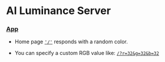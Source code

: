 # AI Luminance Server

### [App](https://ai-luminance.herokuapp.com/)

- Home page [`'/'`](https://ai-luminance.herokuapp.com/) responds with a random color.

- You can specify a custom RGB value like: [`/?r=32&g=32&b=32`](https://ai-luminance.herokuapp.com/?r=32&g=32&b=32)
